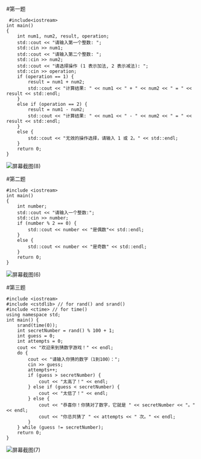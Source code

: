 #第一题
```
 #include<iostream>
int main()
{
    int num1, num2, result, operation;
    std::cout << "请输入第一个整数: ";
    std::cin >> num1;
    std::cout << "请输入第二个整数: ";
    std::cin >> num2;
    std::cout << "请选择操作 (1 表示加法, 2 表示减法): ";
    std::cin >> operation;
    if (operation == 1) {
        result = num1 + num2;
        std::cout << "计算结果: " << num1 << " + " << num2 << " = " << result << std::endl;
    }
    else if (operation == 2) {
        result = num1 - num2;
        std::cout << "计算结果: " << num1 << " - " << num2 << " = " << result << std::endl;
    }
    else {
        std::cout << "无效的操作选择，请输入 1 或 2。" << std::endl;
    }
    return 0;
}
```
![屏幕截图(8)](https://github.com/user-attachments/assets/1224970d-3866-4331-9883-97c12aa27e35)

#第二题
```
#include <iostream>
int main()
{
    int number;
    std::cout << "请输入一个整数:";
    std::cin >> number;
    if (number % 2 == 0) {
        std::cout << number << "是偶数"<< std::endl;
    }
    else {
        std::cout << number << "是奇数" << std::endl;
    }
    return 0;
} 
```
![屏幕截图(6)](https://github.com/user-attachments/assets/8f54d629-e0a6-4bb5-bf10-f2d946977d79)

#第三题
```
#include <iostream>
#include <cstdlib> // for rand() and srand()
#include <ctime> // for time()
using namespace std;
int main() {
    srand(time(0));
    int secretNumber = rand() % 100 + 1;
    int guess = 0; 
    int attempts = 0; 
    cout << "欢迎来到猜数字游戏！" << endl;
    do {
        cout << "请输入你猜的数字（1到100）：";
        cin >> guess;
        attempts++;
        if (guess > secretNumber) {
            cout << "太高了！" << endl;
        } else if (guess < secretNumber) {
            cout << "太低了！" << endl;
        } else {
            cout << "恭喜你！你猜对了数字，它就是 " << secretNumber << "。" << endl;
            cout << "你总共猜了 " << attempts << " 次。" << endl;
        }
    } while (guess != secretNumber);
    return 0;
}
```
![屏幕截图(7)](https://github.com/user-attachments/assets/70bea842-dd9e-48e7-afa5-ded8557dd34d)
